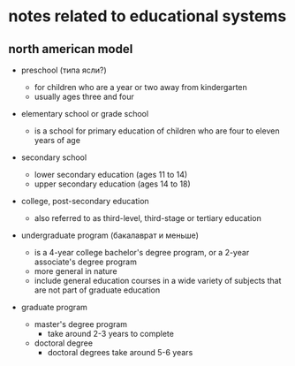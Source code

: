# notes related to educational systems

## north american model

- preschool (типа ясли?)
  - for children who are a year or two away from kindergarten
  - usually ages three and four

- elementary school or grade school
  - is a school for primary education of children who are four to eleven years of age

- secondary school
  - lower secondary education (ages 11 to 14) 
  - upper secondary education (ages 14 to 18)

- college, post-secondary education
  - also referred to as third-level, third-stage or tertiary education 

- undergraduate program (бакалаврат и меньше)
  - is a 4-year college bachelor's degree program, or a 2-year associate's degree program
  - more general in nature
  - include general education courses in a wide variety of subjects that are not part of graduate education

- graduate program
  - master's degree program
    - take around 2-3 years to complete
  - doctoral degree
    - doctoral degrees take around 5-6 years
